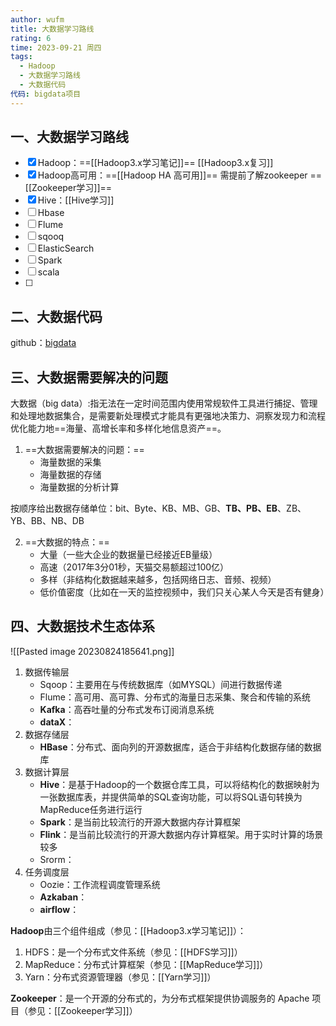 ```yaml
---
author: wufm
title: 大数据学习路线
rating: 6
time: 2023-09-21 周四
tags:
  - Hadoop
  - 大数据学习路线
  - 大数据代码
代码: bigdata项目
---
```


## 一、大数据学习路线

- [x] Hadoop：==[[Hadoop3.x学习笔记]]== [[Hadoop3.x复习]]
- [x] Hadoop高可用：==[[Hadoop HA 高可用]]==  需提前了解zookeeper  ==[[Zookeeper学习]]==
- [x] Hive：[[Hive学习]]
- [ ] Hbase
- [ ] Flume
- [ ] sqooq
- [ ] ElasticSearch
- [ ] Spark
- [ ] scala
- [ ] 

## 二、大数据代码

github：[bigdata](https://github.com/iamwufm/bigdata)

## 三、大数据需要解决的问题

大数据（big data）:指无法在一定时间范围内使用常规软件工具进行捕捉、管理和处理地数据集合，是需要新处理模式才能具有更强地决策力、洞察发现力和流程优化能力地==海量、高增长率和多样化地信息资产==。

1. ==大数据需要解决的问题：==
	- 海量数据的采集
	- 海量数据的存储
	- 海量数据的分析计算

按顺序给出数据存储单位：bit、Byte、KB、MB、GB、**TB、PB、EB**、ZB、YB、BB、NB、DB

2. ==大数据的特点：==
	- 大量（一些大企业的数据量已经接近EB量级）
	- 高速（2017年3分01秒，天猫交易额超过100亿）
	- 多样（非结构化数据越来越多，包括网络日志、音频、视频）
	- 低价值密度（比如在一天的监控视频中，我们只关心某人今天是否有健身）
## 四、大数据技术生态体系

![[Pasted image 20230824185641.png]]

1. 数据传输层
	- Sqoop：主要用在与传统数据库（如MYSQL）间进行数据传递
	- Flume：高可用、高可靠、分布式的海量日志采集、聚合和传输的系统
	- **Kafka**：高吞吐量的分布式发布订阅消息系统
	- **dataX**：
1. 数据存储层
	- **HBase**：分布式、面向列的开源数据库，适合于非结构化数据存储的数据库
2. 数据计算层
	- **Hive**：是基于Hadoop的一个数据仓库工具，可以将结构化的数据映射为一张数据库表，并提供简单的SQL查询功能，可以将SQL语句转换为MapReduce任务进行运行
	- **Spark**：是当前比较流行的开源大数据内存计算框架
	- **Flink**：是当前比较流行的开源大数据内存计算框架。用于实时计算的场景较多
	- Srorm：
3. 任务调度层
	- Oozie：工作流程调度管理系统
	- **Azkaban**：
	- **airflow**：

**Hadoop**由三个组件组成（参见：[[Hadoop3.x学习笔记]]）：
1. HDFS：是一个分布式文件系统（参见：[[HDFS学习]]）
2. MapReduce：分布式计算框架（参见：[[MapReduce学习]]）
3. Yarn：分布式资源管理器（参见：[[Yarn学习]]）

**Zookeeper**：是一个开源的分布式的，为分布式框架提供协调服务的 Apache 项目（参见：[[Zookeeper学习]]）